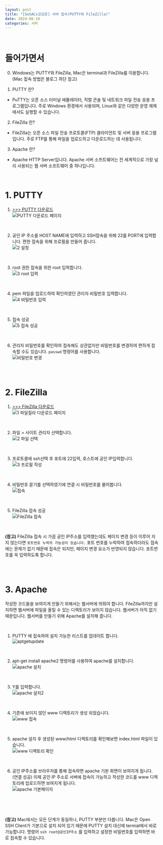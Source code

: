 ```yaml
---
layout: post
title: "[SeSACx코딩온] 서버 접속(PUTTY와 FileZilla)"
date: 2024-06-16
categories: 서버
---
```


<br>

# 들어가면서
0) Windows는 PUTTY와 FileZilla, Mac은 terminal과 FileZilla를 이용합니다. <br> (Mac 접속 방법은 블로그 하단 참고)

1) PUTTY 란?
- PuTTY는 오픈 소스 터미널 에뮬레이터, 직렬 콘솔 및 네트워크 파일 전송 응용 프로그램입니다. 주로 Windows 환경에서 사용되며, Linux와 같은 다양한 운영 체제에서도 실행할 수 있습니다.

2) FileZilla 란?
- FileZilla는 오픈 소스 파일 전송 프로토콜(FTP) 클라이언트 및 서버 응용 프로그램입니다. 주로 FTP를 통해 파일을 업로드하고 다운로드하는 데 사용됩니다.

3) Apache 란?
- Apache HTTP Server입니다. Apache 서버 소프트웨어는 전 세계적으로 가장 널리 사용되는 웹 서버 소프트웨어 중 하나입니다.

<br>

# 1. PUTTY

1) [>>> PUTTY 다운로드](https://www.chiark.greenend.org.uk/~sgtatham/putty/latest.html) <br>
![PUTTY 다운로드 페이지](https://github.com/ymind14563/SeSAC_YDP_6/assets/163737600/3a3757ee-860c-4118-85b6-074f839931e7)

<br>

2) 공인 IP 주소를 HOST NAME에 입력하고 SSH접속을 위해 22를 PORT에 입력합니다. 편한 접속을 위해 프로필을 만들어 줍니다. <br>
![2  설정](https://github.com/ymind14563/SeSAC_YDP_6/assets/163737600/cc18110e-98ed-4d85-8f03-5b06c7d54c97)

<br>

3) root 권한 접속을 위한 root 입력합니다. <br>
![3  root 입력](https://github.com/ymind14563/SeSAC_YDP_6/assets/163737600/77434250-e921-486e-8e0d-5c55d7ba57b5)

<br>

4) pem 파일을 업로드하여 확인하였던 관리자 비밀번호 입력합니다. <br>
![4  비밀번호 입력](https://github.com/ymind14563/SeSAC_YDP_6/assets/163737600/72c9ec2f-ae5b-4078-825a-23574182a6ef)

<br>

5) 접속 성공 <br>
![5  접속 성공](https://github.com/ymind14563/SeSAC_YDP_6/assets/163737600/535a5244-ab0e-4e33-b633-121ed82b614b)

<br>

6) 관리자 비밀번호를 확인하여 접속해도 상관없지만 비밀번호를 변경하여 편하게 접속할 수도 있습니다. `passwd` 명령어를 사용합니다. <br>
![비밀번호 변경](https://github.com/ymind14563/SeSAC_YDP_6/assets/163737600/cfe01d6b-c6c9-4999-a6c8-ad7a40bd96cf)


<br>
<br>


# 2. FileZilla

1) [>>> FileZilla 다운로드](https://filezilla-project.org/) <br>
![1  파일질라 다운로드 페이지](https://github.com/ymind14563/SeSAC_YDP_6/assets/163737600/39d1a198-4a58-4a14-97e9-53125e31b40e)

<br>

2) 파일 > 사이트 관리자 선택합니다. <br>
![2  파일 선택](https://github.com/ymind14563/SeSAC_YDP_6/assets/163737600/08564f62-889e-4254-9fc8-42264237ec5f)

<br>

3) 프로토콜에 ssh선택 후 포트에 22입력, 호스트에 공인 IP입력합니다. <br>
![3  프로필 작성](https://github.com/ymind14563/SeSAC_YDP_6/assets/163737600/3df4b08b-3262-4109-a1a1-3e3db340a1b6)

<br>

4) 비밀번호 묻기를 선택하였기에 연결 시 비밀번호를 물어봅니다. <br>
![접속](https://github.com/ymind14563/SeSAC_YDP_6/assets/163737600/f0ae7d99-0832-4979-b9b6-347584a1ebda)

<br>

5) FileZilla 접속 성공 <br>
 ![FileZilla 접속](https://github.com/ymind14563/SeSAC_YDP_6/assets/163737600/f0f309fc-10fd-4279-93fb-686fe7a16c28)


<br>

**(참고)** FileZilla 접속 시 가끔 공인 IP주소를 입력했는데도 페이지 변경 등이 이루어 지지 않는다면 `포트번호 누락의 가능성이 있습니다.`
포트 번호를 누락하여 접속하더라도 접속에는 문제가 없기 때문에 접속은 되지만, 페이지 변경 요소가 반영되지 않습니다. 포트번호를 꼭 입력하도록 합니다.

<br>
<br>


# 3. Apache
 작성한 코드들을 보여지게 만들기 위해서는 웹서버에 띄워야 합니다.
 FileZilla까지만 설치하면 웹서버에 파일을 올릴 수 있는 디렉토리가 보이지 않습니다. 웹서버가 아직 없기 때문입니다. 웹서버를 만들기 위해 Apache를 설치해 줍니다.
 
<br>

 1) PUTTY 에 접속하여 설치 가능한 리스트를 업데이트 합니다. <br>
 ![aptgetupdate](https://github.com/ymind14563/SeSAC_YDP_6/assets/163737600/a4551334-d71c-4902-900a-ff91894fbfe0)
 
<br>

2) apt-get install apache2 명령어를 사용하여 apache를 설치합니다. <br>
![apache 설치](https://github.com/ymind14563/SeSAC_YDP_6/assets/163737600/b6310c1f-682a-4aa6-9bab-f22618cc5432)

<br>

3) Y를 입력합니다. <br>
![apache 설치2](https://github.com/ymind14563/SeSAC_YDP_6/assets/163737600/7ca1cd20-10e4-407b-93a2-39582b32ff7a)

<br>

4) 기존에 보이지 않던 www 디렉토리가 생성 되었습니다. <br>
![www 접속](https://github.com/ymind14563/SeSAC_YDP_6/assets/163737600/6f446fd0-b86e-4a93-bc7e-26df04aa88f5)

<br>

5) apache 설치 후 생성된 www/html 디렉토리를 확인해보면 index.html 파일이 있습니다. <br>
![www 디렉토리 확인](https://github.com/ymind14563/SeSAC_YDP_6/assets/163737600/c29504af-32be-4b38-8647-bb5cc241e098)

<br>

6) 공인 IP주소를 브라우저를 통해 접속하면 apache 기본 화면이 보여지게 됩니다. (연결 성공) 이제 공인 IP 주소로 서버에 접속이 가능하고 작성한 코드를 www 디렉토리에 업로드하면 보여지게 됩니다.  <br>
![apache 기본페이지](https://github.com/ymind14563/SeSAC_YDP_6/assets/163737600/b5af13df-95a5-4eaa-bc83-1a9dcfc95a15)


<br>
<br>
<br>

**(참고)** Mac에서는 모든 단계가 동일하나, PUTTY 부분만 다릅니다.
Mac은 Open SSH Client가 기본으로 설치 되어 있기 때문에 PUTTY 설치 대신에 termial에서 바로 가능합니다.
명령어 `ssh root@공인IP주소` 를 입력하고 설정한 비밀번호를 입력하면 바로 접속할 수 있습니다.